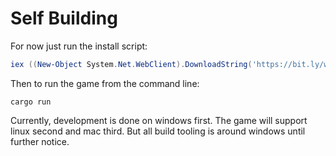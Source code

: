 # Self Building

For now just run the install script:

```ps1
iex ((New-Object System.Net.WebClient).DownloadString('https://bit.ly/win-install-rts'))
```

Then to run the game from the command line:

```
cargo run
```

Currently, development is done on windows first. The game will support linux second and mac third. But all build tooling is around windows until further notice.